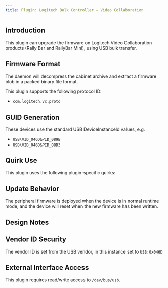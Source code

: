 ```yaml
---
title: Plugin: Logitech Bulk Controller — Video Collaboration
---
```


## Introduction

This plugin can upgrade the firmware on Logitech Video Collaboration products
(Rally Bar and RallyBar Mini), using USB bulk transfer.

## Firmware Format

The daemon will decompress the cabinet archive and extract a firmware blob in
a packed binary file format.

This plugin supports the following protocol ID:

* `com.logitech.vc.proto`

## GUID Generation

These devices use the standard USB DeviceInstanceId values, e.g.

* `USB\VID_046D&PID_089B`
* `USB\VID_046D&PID_08D3`

## Quirk Use

This plugin uses the following plugin-specific quirks:

## Update Behavior

The peripheral firmware is deployed when the device is in normal runtime mode,
and the device will reset when the new firmware has been written.

## Design Notes

## Vendor ID Security

The vendor ID is set from the USB vendor, in this instance set to `USB:0x046D`

## External Interface Access

This plugin requires read/write access to `/dev/bus/usb`.
